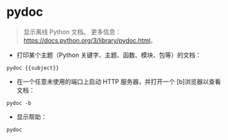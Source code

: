 # pydoc

> 显示离线 Python 文档。
> 更多信息：<https://docs.python.org/3/library/pydoc.html>。

- 打印某个主题（Python 关键字、主题、函数、模块、包等）的文档：

`pydoc {{subject}}`

- 在一个任意未使用的端口上启动 HTTP 服务器，并打开一个 [b]浏览器以查看文档：

`pydoc -b`

- 显示帮助：

`pydoc`